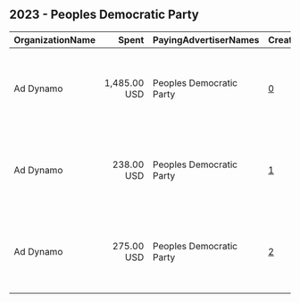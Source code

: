 ## 2023 - Peoples Democratic Party 
|OrganizationName|Spent|PayingAdvertiserNames|CreativeUrls|Impressions|Genders|AgeBrackets|CountryCodes|BillingAddresses|CandidateBallotInformation|
|:---|---:|:---|:---|---:|:---|:---|:---|:---|:---|
|Ad Dynamo|1,485.00 USD|Peoples Democratic Party|[0](https://www.snap.com/political-ads/asset/7ccb5c0319cf18a598f5bad530cdfabadf4bdb3ebae51dbf1a671ad66529fd47?mediaType=png)|803,809||18+|nigeria|"The Clock Tower, Waterfront, Cape Town, 8001, South Africa,Cape Town,8001,ZA"|AtikuOkowa2023|
|Ad Dynamo|238.00 USD|Peoples Democratic Party|[1](https://www.snap.com/political-ads/asset/07e11d94347d87496c11f2862baef689447ff96dce47abd241def696a190b059?mediaType=png)|219,045||18+|nigeria|"The Clock Tower, Waterfront, Cape Town, 8001, South Africa,Cape Town,8001,ZA"|AtikuOkowa2023|
|Ad Dynamo|275.00 USD|Peoples Democratic Party|[2](https://www.snap.com/political-ads/asset/f69ae54643dbe7779a3968fbf850a3d9799925744ea20e5e4c4d3b1eb684cba2?mediaType=mp4)|133,769||18+|nigeria|"The Clock Tower, Waterfront, Cape Town, 8001, South Africa,Cape Town,8001,ZA"|AtikuOkowa2023|
